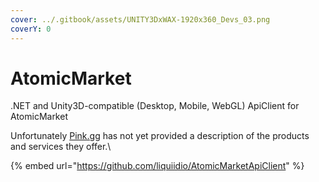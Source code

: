 ```yaml
---
cover: ../.gitbook/assets/UNITY3DxWAX-1920x360_Devs_03.png
coverY: 0
---
```


# AtomicMarket

.NET and Unity3D-compatible (Desktop, Mobile, WebGL) ApiClient for AtomicMarket



Unfortunately [Pink.gg](https://pink.gg/) has not yet provided a description of the products and services they offer.\


{% embed url="https://github.com/liquiidio/AtomicMarketApiClient" %}
